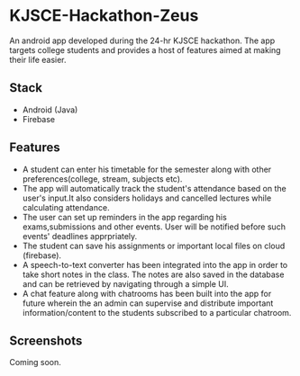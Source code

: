 # KJSCE-Hackathon-Zeus
An android app developed during the 24-hr KJSCE hackathon. The app targets college students and provides a host of features aimed at making their life easier. 
## Stack
* Android (Java)
* Firebase
## Features
* A student can enter his timetable for the semester along with other preferences(college, stream, subjects etc).
* The app will automatically track the student's attendance based on the user's input.It also considers holidays and cancelled lectures     while calculating attendance.
* The user can set up reminders in the app regarding his exams,submissions and other events. User will be notified before such events' deadlines apprpriately.
* The student can save his assignments or important local files on cloud (firebase).
* A speech-to-text converter has been integrated into the app in order to take short notes in the class. The notes are also saved in the database and can be retrieved by navigating through a simple UI.
* A chat feature along with chatrooms has been built into the app for future wherein the an admin can supervise and distribute important information/content to the students subscribed to a particular chatroom.
## Screenshots
Coming soon.
